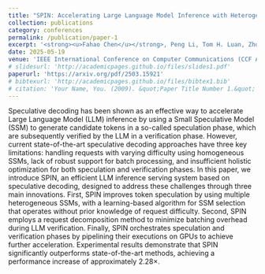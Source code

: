 ```yaml
---
title: "SPIN: Accelerating Large Language Model Inference with Heterogeneous Speculative Models"
collection: publications
category: conferences
permalink: /publication/paper-1
excerpt: '<strong><u>Fahao Chen</u></strong>, Peng Li, Tom H. Luan, Zhou Su, and Jing Deng'
date: 2025-05-19
venue: 'IEEE International Conference on Computer Communications (CCF A)'
# slidesurl: 'http://academicpages.github.io/files/slides1.pdf'
paperurl: 'https://arxiv.org/pdf/2503.15921'
# bibtexurl: 'http://academicpages.github.io/files/bibtex1.bib'
# citation: 'Your Name, You. (2009). &quot;Paper Title Number 1.&quot; <i>Journal 1</i>. 1(1).'
---
```

Speculative decoding has been shown as an effective way to accelerate Large Language Model (LLM) inference by using a Small Speculative Model (SSM) to generate candidate tokens in a so-called speculation phase, which are subsequently verified by the LLM in a verification phase. However, current state-of-the-art speculative decoding approaches have three key limitations: handling requests with varying difficulty using homogeneous SSMs, lack of robust support for batch processing, and insufficient holistic optimization for both speculation and verification phases. In this paper, we introduce SPIN, an efficient LLM inference serving system based on speculative decoding, designed to address these challenges through three main innovations. First, SPIN improves token speculation by using multiple heterogeneous SSMs, with a learning-based algorithm for SSM selection that operates without prior knowledge of request difficulty. Second, SPIN employs a request decomposition method to minimize batching overhead during LLM verification. Finally, SPIN orchestrates speculation and verification phases by pipelining their executions on GPUs to achieve further acceleration. Experimental results demonstrate that SPIN significantly outperforms state-of-the-art methods, achieving a performance increase of approximately 2.28×.
